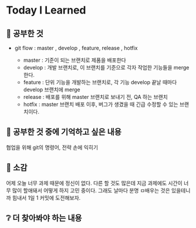 # Today I Learned

## 📒 공부한 것

- git flow : master , develop , feature, release , hotfix
  
  - master : 기준이 되는 브랜치로 제품을 배포한다
  - develop : 개발 브랜치로, 이 브랜치를 기준으로 각자 작업한 기능들을 merge 한다.
  - feature : 단위 기능을 개발하는 브랜치로, 각 기능 develop 끝날 때마다 develop 브랜치에 merge
  - release : 배포를 위해 master 브랜치로 보내기 전, QA 하는 브랜치 
  - hotfix : master 브랜치 배포 이후, 버그가 생겼을 때 긴급 수정할 수 있는 브랜치이다.

 

## 📌 공부한 것 중에 기억하고 싶은 내용

협업을 위해 git의 명령어, 전략
손에 익히기

## 🤔 소감

어제 오늘 너무 과제 때문에 정신이 없다. 다른 할 것도 많은데 지금 과제에도 시간이 너무 많이 할애돼서 어떻게 하지 고민 중이다. 그래도 날마다 분명 ㅁ배우는 것은 있을테니까 힘내서 1일 1 커밋에 도전해보자.

## ❔ 더 찾아봐야 하는 내용
